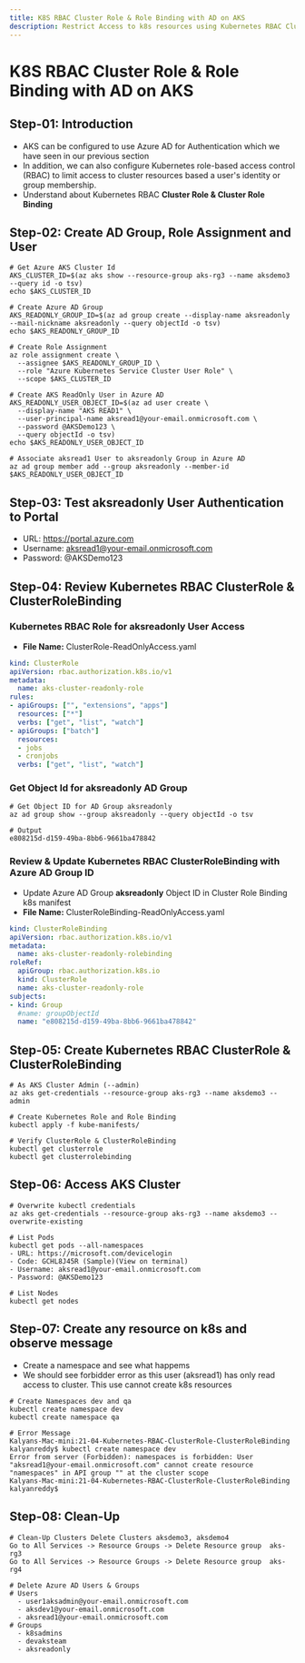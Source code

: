 ```yaml
---
title: K8S RBAC Cluster Role & Role Binding with AD on AKS
description: Restrict Access to k8s resources using Kubernetes RBAC Cluster Role and Role Binding with Azure AD
---
```

# K8S RBAC Cluster Role & Role Binding with AD on AKS

## Step-01: Introduction
- AKS can be configured to use Azure AD for Authentication which we have seen in our previous section
- In addition, we can also configure Kubernetes role-based access control (RBAC) to limit access to cluster resources based a user's identity or group membership.
- Understand about Kubernetes RBAC **Cluster Role & Cluster Role Binding**

## Step-02: Create AD Group, Role Assignment and User
```
# Get Azure AKS Cluster Id
AKS_CLUSTER_ID=$(az aks show --resource-group aks-rg3 --name aksdemo3 --query id -o tsv)
echo $AKS_CLUSTER_ID

# Create Azure AD Group
AKS_READONLY_GROUP_ID=$(az ad group create --display-name aksreadonly --mail-nickname aksreadonly --query objectId -o tsv)    
echo $AKS_READONLY_GROUP_ID

# Create Role Assignment 
az role assignment create \
  --assignee $AKS_READONLY_GROUP_ID \
  --role "Azure Kubernetes Service Cluster User Role" \
  --scope $AKS_CLUSTER_ID

# Create AKS ReadOnly User in Azure AD
AKS_READONLY_USER_OBJECT_ID=$(az ad user create \
  --display-name "AKS READ1" \
  --user-principal-name aksread1@your-email.onmicrosoft.com \
  --password @AKSDemo123 \
  --query objectId -o tsv)
echo $AKS_READONLY_USER_OBJECT_ID

# Associate aksread1 User to aksreadonly Group in Azure AD
az ad group member add --group aksreadonly --member-id $AKS_READONLY_USER_OBJECT_ID
```

## Step-03: Test aksreadonly User Authentication to Portal
- URL: https://portal.azure.com
- Username: aksread1@your-email.onmicrosoft.com
- Password: @AKSDemo123


## Step-04: Review Kubernetes RBAC ClusterRole & ClusterRoleBinding
### Kubernetes RBAC Role for aksreadonly User Access
- **File Name:** ClusterRole-ReadOnlyAccess.yaml
```yaml
kind: ClusterRole
apiVersion: rbac.authorization.k8s.io/v1
metadata:
  name: aks-cluster-readonly-role
rules:
- apiGroups: ["", "extensions", "apps"]
  resources: ["*"]
  verbs: ["get", "list", "watch"]
- apiGroups: ["batch"]
  resources:
  - jobs
  - cronjobs
  verbs: ["get", "list", "watch"]
```
### Get Object Id for aksreadonly AD Group
```
# Get Object ID for AD Group aksreadonly
az ad group show --group aksreadonly --query objectId -o tsv

# Output
e808215d-d159-49ba-8bb6-9661ba478842
```


### Review & Update Kubernetes RBAC ClusterRoleBinding with Azure AD Group ID
- Update Azure AD Group **aksreadonly** Object ID in Cluster Role Binding k8s manifest
- **File Name:** ClusterRoleBinding-ReadOnlyAccess.yaml
```yaml
kind: ClusterRoleBinding
apiVersion: rbac.authorization.k8s.io/v1
metadata:
  name: aks-cluster-readonly-rolebinding
roleRef:
  apiGroup: rbac.authorization.k8s.io
  kind: ClusterRole
  name: aks-cluster-readonly-role
subjects:
- kind: Group
  #name: groupObjectId
  name: "e808215d-d159-49ba-8bb6-9661ba478842"   
```

## Step-05: Create Kubernetes RBAC ClusterRole & ClusterRoleBinding 
```
# As AKS Cluster Admin (--admin)
az aks get-credentials --resource-group aks-rg3 --name aksdemo3 --admin

# Create Kubernetes Role and Role Binding
kubectl apply -f kube-manifests/

# Verify ClusterRole & ClusterRoleBinding 
kubectl get clusterrole
kubectl get clusterrolebinding
```

## Step-06: Access AKS Cluster
```
# Overwrite kubectl credentials
az aks get-credentials --resource-group aks-rg3 --name aksdemo3 --overwrite-existing

# List Pods 
kubectl get pods --all-namespaces
- URL: https://microsoft.com/devicelogin
- Code: GCHL8J45R (Sample)(View on terminal)
- Username: aksread1@your-email.onmicrosoft.com
- Password: @AKSDemo123

# List Nodes
kubectl get nodes
```


## Step-07: Create any resource on k8s and observe message
- Create a namespace and see what happems
- We should see forbidder error as this user (aksread1) has only read access to cluster. This use cannot create k8s resources
```
# Create Namespaces dev and qa
kubectl create namespace dev
kubectl create namespace qa

# Error Message
Kalyans-Mac-mini:21-04-Kubernetes-RBAC-ClusterRole-ClusterRoleBinding kalyanreddy$ kubectl create namespace dev
Error from server (Forbidden): namespaces is forbidden: User "aksread1@your-email.onmicrosoft.com" cannot create resource "namespaces" in API group "" at the cluster scope
Kalyans-Mac-mini:21-04-Kubernetes-RBAC-ClusterRole-ClusterRoleBinding kalyanreddy$ 
```


## Step-08: Clean-Up
```
# Clean-Up Clusters Delete Clusters aksdemo3, aksdemo4
Go to All Services -> Resource Groups -> Delete Resource group  aks-rg3
Go to All Services -> Resource Groups -> Delete Resource group  aks-rg4

# Delete Azure AD Users & Groups
# Users
  - user1aksadmin@your-email.onmicrosoft.com 
  - aksdev1@your-email.onmicrosoft.com
  - aksread1@your-email.onmicrosoft.com
# Groups
  - k8sadmins
  - devaksteam
  - aksreadonly
```

